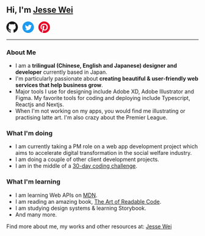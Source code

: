 ## Hi, I'm [Jesse Wei](https://jessewei.jp)
[<img src="https://github.com/mrjwei/mrjwei/blob/main/icons/GitHub-Mark-64px.png" width=30>](http://google.com.au/)&nbsp;&nbsp;
[<img src="https://github.com/mrjwei/mrjwei/blob/main/icons/Twitter%20social%20icons%20-%20circle%20-%20blue.png" width=30>](http://google.com.au/)&nbsp;&nbsp;
[<img src="https://github.com/mrjwei/mrjwei/blob/main/icons/P-Badge-Pushpin-Red-450.png" width=30>](http://google.com.au/)  

<hr>  

### About Me
- I am a **trilingual (Chinese, English and Japanese) designer and developer** currently based in Japan.
- I'm particularly passionate about **creating beautiful & user-friendly web services that help business grow**. 
- Major tools I use for designing include Adobe XD, Adobe Illustrator and Figma. My favorite tools for coding and deploying include Typescript, Reactjs and Nextjs.
- When I'm not working on my apps, you would find me illustrating or practising latte art. I'm also crazy about the Premier League.

### What I'm doing
- I am currently taking a PM role on a web app development project which aims to accelerate digital transformation in the social welfare industry.
- I am doing a couple of other client development projects.
- I am in the middle of a [30-day coding challenge](https://challenges.jessewei.jp/).

### What I'm learning
- I am learning Web APIs on [MDN](https://developer.mozilla.org/en-US/docs/Web/API).
- I am reading an amazing book, [The Art of Readable Code](https://www.amazon.com/Art-Readable-Code-Practical-Techniques/dp/0596802293/ref=sr_1_3?crid=RJZGUSA9CDFX&keywords=readable+code&qid=1650497897&sprefix=readable+cod%2Caps%2C426&sr=8-3).
- I am studying design systems & learning Storybook.
- And many more.

Find more about me, my works and other resources at:
[Jesse Wei](https://jessewei.jp)
